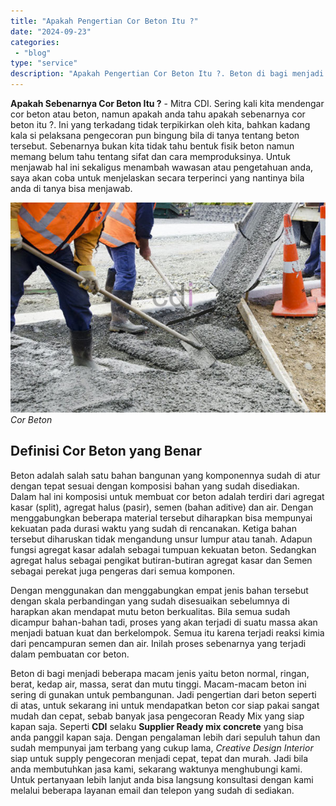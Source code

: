 ```yaml
---
title: "Apakah Pengertian Cor Beton Itu ?"
date: "2024-09-23"
categories:
 - "blog"
type: "service"
description: "Apakah Pengertian Cor Beton Itu ?. Beton di bagi menjadi beberapa macam jenis yaitu beton normal, ringan, berat, kedap air, massa, serat dan mutu tinggi. Mac..."
---
```


**Apakah Sebenarnya Cor Beton Itu ?** - Mitra CDI. Sering kali kita mendengar cor beton atau beton, namun apakah anda tahu apakah sebenarnya cor beton itu ?. Ini yang terkadang tidak terpikirkan oleh kita, bahkan kadang kala si pelaksana pengecoran pun bingung bila di tanya tentang beton tersebut. Sebenarnya bukan kita tidak tahu bentuk fisik beton namun memang belum tahu tentang sifat dan cara memproduksinya. Untuk menjawab hal ini sekaligus menambah wawasan atau pengetahuan anda, saya akan coba untuk menjelaskan secara terperinci yang nantinya bila anda di tanya bisa menjawab.

![Cor Beton ](/images/blog/beton-tepat-mutu.jpg)
*Cor Beton*

 ## Definisi Cor Beton yang Benar

Beton adalah salah satu bahan bangunan yang komponennya sudah di atur dengan tepat sesuai dengan komposisi bahan yang sudah disediakan. Dalam hal ini komposisi untuk membuat cor beton adalah terdiri dari agregat kasar (split), agregat halus (pasir), semen (bahan aditive) dan air. Dengan menggabungkan beberapa material tersebut diharapkan bisa mempunyai kekuatan pada durasi waktu yang sudah di rencanakan. Ketiga bahan tersebut diharuskan tidak mengandung unsur lumpur atau tanah. Adapun fungsi agregat kasar adalah sebagai tumpuan kekuatan beton. Sedangkan agregat halus sebagai pengikat butiran-butiran agregat kasar dan Semen sebagai perekat juga pengeras dari semua komponen.

Dengan menggunakan dan menggabungkan empat jenis bahan tersebut dengan skala perbandingan yang sudah disesuaikan sebelumnya di harapkan akan mendapat mutu beton berkualitas. Bila semua sudah dicampur bahan-bahan tadi, proses yang akan terjadi di suatu massa akan menjadi batuan kuat dan berkelompok. Semua itu karena terjadi reaksi kimia dari pencampuran semen dan air. Inilah proses sebenarnya yang terjadi dalam pembuatan cor beton.

Beton di bagi menjadi beberapa macam jenis yaitu beton normal, ringan, berat, kedap air, massa, serat dan mutu tinggi. Macam-macam beton ini sering di gunakan untuk pembangunan. Jadi pengertian dari beton seperti di atas, untuk sekarang ini untuk mendapatkan beton cor siap pakai sangat mudah dan cepat, sebab banyak jasa pengecoran Ready Mix yang siap kapan saja. Seperti **CDI** selaku **Supplier Ready mix concrete** yang bisa anda panggil kapan saja. Dengan pengalaman lebih dari sepuluh tahun dan sudah mempunyai jam terbang yang cukup lama, _Creative Design Interior_ siap untuk supply pengecoran menjadi cepat, tepat dan murah. Jadi bila anda membutuhkan jasa kami, sekarang waktunya menghubungi kami. Untuk pertanyaan lebih lanjut anda bisa langsung konsultasi dengan kami melalui beberapa layanan email dan telepon yang sudah di sediakan.


